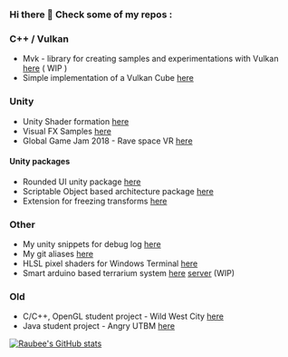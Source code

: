 ### Hi there 👋 Check some of my repos :

### C++ / Vulkan
 - Mvk - library for creating samples and experimentations with Vulkan [here](https://github.com/raubee/Mvk) ( WIP )
 - Simple implementation of a Vulkan Cube [here](https://github.com/raubee/Vulkan-Cube) 

### Unity
- Unity Shader formation [here](https://github.com/raubee/Formation-Shader)
- Visual FX Samples [here](https://github.com/raubee/VisualFX-Samples)
- Global Game Jam 2018 - Rave space VR [here](https://github.com/raubee/RaveSpace-vr)
#### Unity packages
- Rounded UI unity package [here](https://github.com/raubee/RoundedImage)
- Scriptable Object based architecture package [here](https://github.com/raubee/CoreSO)
- Extension for freezing transforms [here](https://github.com/raubee/TransformExtension)

### Other
- My unity snippets for debug log [here](https://github.com/raubee/unity-vs-snippets) 
- My git aliases [here](https://github.com/raubee/git-aliases)
- HLSL pixel shaders for Windows Terminal [here](https://github.com/raubee/Terminal-Shaders)
- Smart arduino based terrarium system [here](https://github.com/raubee/el-caura-terra) [server](https://github.com/raubee/el-caura-terra-server) (WIP)

### Old
- C/C++, OpenGL student project - Wild West City [here](https://github.com/raubee/Wild-West-City)
- Java student project - Angry UTBM [here](https://github.com/raubee/angry-utbm)

[![Raubee's GitHub stats](https://github-readme-stats.vercel.app/api?username=raubee)](https://github.com/raubee/github-readme-stats)

<!--
**Arzijin/Arzijin** is a ✨ _special_ ✨ repository because its `README.md` (this file) appears on your GitHub profile.

Here are some ideas to get you started:

- 🔭 I’m currently working on ...
- 🌱 I’m currently learning ...
- 👯 I’m looking to collaborate on ...
- 🤔 I’m looking for help with ...
- 💬 Ask me about ...
- 📫 How to reach me: ...
- 😄 Pronouns: ...
- ⚡ Fun fact: ...
-->
